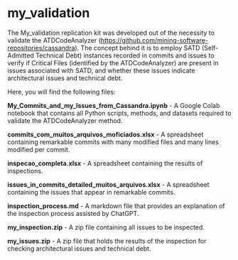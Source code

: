 # my_validation

The My_validation replication kit was developed out of the necessity to validate the ATDCodeAnalyzer (https://github.com/mining-software-repositories/cassandra). The concept behind it is to employ SATD (Self-Admitted Technical Debt) instances recorded in commits and issues to verify if Critical Files (identified by the ATDCodeAnalyzer) are present in issues associated with SATD, and whether these issues indicate architectural issues and technical debt.

Here, you will find the following files:

**My_Commits_and_my_Issues_from_Cassandra.ipynb** - A Google Colab notebook that contains all Python scripts, methods, and datasets required to validate the ATDCodeAnalyzer method.

**commits_com_muitos_arquivos_moficiados.xlsx** - A spreadsheet containing remarkable commits with many modified files and many lines modified per commit. 

**inspecao_completa.xlsx** - A spreadsheet containing the results of inspections.

**issues_in_commits_detailed_muitos_arquivos.xlsx** - A spreadsheet containing the issues that appear in remarkable commits.

**inspection_process.md** - A markdown file that provides an explanation of the inspection process assisted by ChatGPT.

**my_inspection.zip** - A zip file containing all issues to be inspected.

**my_issues.zip** - A zip file that holds the results of the inspection for checking architectural issues and technical debt.

